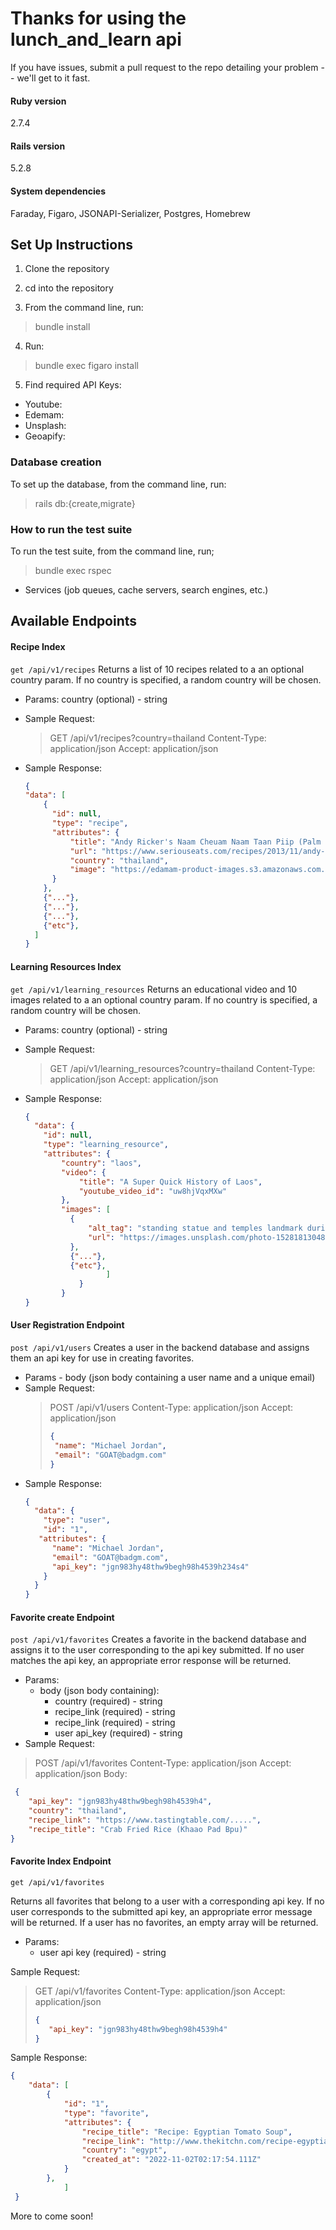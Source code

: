 # Thanks for using the lunch_and_learn api

If you have issues, submit a pull request to the repo detailing your problem -- we'll get to it fast.
#### Ruby version

2.7.4

#### Rails version

5.2.8

#### System dependencies

Faraday, Figaro, JSONAPI-Serializer, Postgres, Homebrew

## Set Up Instructions

1. Clone the repository

2. cd into the repository

3. From the command line, run:

>bundle install

4. Run:

>bundle exec figaro install

5. Find required API Keys:

- Youtube:
- Edemam:
- Unsplash:
- Geoapify:

### Database creation

To set up the database, from the command line, run:

>rails db:{create,migrate}

### How to run the test suite

To run the test suite, from the command line, run;

>bundle exec rspec

- Services (job queues, cache servers, search engines, etc.)

## Available Endpoints

#### Recipe Index

  ```get /api/v1/recipes```
  Returns a list of 10 recipes related to a an optional country param. If no country is specified, a random country will be chosen.

- Params: country (optional) - string
- Sample Request:

   >GET /api/v1/recipes?country=thailand
   >Content-Type: application/json
   >Accept: application/json

- Sample Response:

    ```json
    {
    "data": [
        {
          "id": null,
          "type": "recipe",
          "attributes": {
              "title": "Andy Ricker's Naam Cheuam Naam Taan Piip (Palm Sugar Simple Syrup)",
              "url": "https://www.seriouseats.com/recipes/2013/11/andy-rickers-naam-cheuam-naam-taan-piip-palm-sugar-simple-syrup.html",
              "country": "thailand",
              "image": "https://edamam-product-images.s3.amazonaws.com..."
          }
        },
        {"..."},
        {"..."},
        {"..."},
        {"etc"},
      ]
    }
    ```

#### Learning Resources Index

  ```get /api/v1/learning_resources```
  Returns an educational video and 10 images related to a an optional country param. If no country is specified, a random country will be chosen.

- Params: country (optional) - string
- Sample Request:

   >GET /api/v1/learning_resources?country=thailand
   >Content-Type: application/json
   >Accept: application/json

- Sample Response:

  ```json
  {
    "data": {
      "id": null,
      "type": "learning_resource",
      "attributes": {
          "country": "laos",
          "video": {
              "title": "A Super Quick History of Laos",
              "youtube_video_id": "uw8hjVqxMXw"
          },
          "images": [
            {
                "alt_tag": "standing statue and temples landmark during daytime",
                "url": "https://images.unsplash.com/photo-1528181304800-259b08848526?ixid=MnwzNzg2NzV8MHwxfHNlYXJjaHwxfHx0aGFpbGFuZHxlbnwwfHx8fDE2Njc4Njk1NTA&ixlib=rb-4.0.3"
            },
            {"..."},
            {"etc"},
                    ]
              }
          }
  }
  ```

#### User Registration Endpoint

```post /api/v1/users```
Creates a user in the backend database and assigns them an api key for use in creating favorites.

- Params - body (json body containing a user name and a unique email)
- Sample Request:
  >POST /api/v1/users
  >Content-Type: application/json
  >Accept: application/json
  >
  >```json
  >{
  >  "name": "Michael Jordan",
  >  "email": "GOAT@badgm.com"
  >}
  >```
>
- Sample Response:

  ```json
  {
    "data": {
      "type": "user",
      "id": "1",
     "attributes": {
        "name": "Michael Jordan",
        "email": "GOAT@badgm.com",
        "api_key": "jgn983hy48thw9begh98h4539h234s4"
      }
    }
  }
  ```

#### Favorite create Endpoint

```post /api/v1/favorites```
Creates a favorite in the backend database and assigns it to the user corresponding to the api key submitted. If no user matches the api key, an appropriate error response will be returned.

- Params:
  - body (json body containing):
    - country (required) - string
    - recipe_link (required) - string
    - recipe_link (required) - string
    - user api_key (required) - string
- Sample Request:

>POST /api/v1/favorites
>Content-Type: application/json
>Accept: application/json
>Body:

```json
 {
    "api_key": "jgn983hy48thw9begh98h4539h4",
    "country": "thailand",
    "recipe_link": "https://www.tastingtable.com/.....",
    "recipe_title": "Crab Fried Rice (Khaao Pad Bpu)"
}
```

#### Favorite Index Endpoint

```get /api/v1/favorites```

Returns all favorites that belong to a user with a corresponding api key. If no user corresponds to the submitted api key, an appropriate error message will be returned. If a user has no favorites, an empty array will be returned.

- Params:
  - user api key (required) - string

Sample Request:
>GET /api/v1/favorites
>Content-Type: application/json
>Accept: application/json
>
>```json
>{
>    "api_key": "jgn983hy48thw9begh98h4539h4"
>}
>```

Sample Response:

```json
{
    "data": [
        {
            "id": "1",
            "type": "favorite",
            "attributes": {
                "recipe_title": "Recipe: Egyptian Tomato Soup",
                "recipe_link": "http://www.thekitchn.com/recipe-egyptian-tomato-soup-weeknight....",
                "country": "egypt",
                "created_at": "2022-11-02T02:17:54.111Z"
            }
        },
            ]
 }
 ```
More to come soon!
